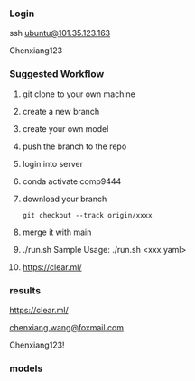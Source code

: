 
### Login 
ssh ubuntu@101.35.123.163

Chenxiang123

### Suggested Workflow 

1. git clone to your own machine 
3. create a new branch 
4. create your own model
5. push the branch to the repo
6. login into server
7. conda activate comp9444
8. download your branch
   ```
   git checkout --track origin/xxxx
   ```
9. merge it with main

10. ./run.sh 
   Sample Usage: ./run.sh <xxx.yaml> <epochs> <batch-siz>
11. https://clear.ml/

### results

https://clear.ml/

chenxiang.wang@foxmail.com

Chenxiang123!

### models
